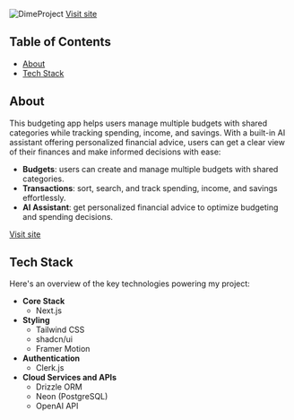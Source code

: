 ![DimeProject](https://github.com/user-attachments/assets/10b9846c-7e0f-48e6-a4ed-be88bbd2f5a9)
[Visit site](https://dimebudget.com)

## Table of Contents

- [About](#about)
- [Tech Stack](#tech-stack)

## About

This budgeting app helps users manage multiple budgets with shared categories while tracking spending, income, and savings. With a built-in AI assistant offering personalized financial advice, users can get a clear view of their finances and make informed decisions with ease:

- **Budgets**: users can create and manage multiple budgets with shared categories.
- **Transactions**: sort, search, and track spending, income, and savings effortlessly.
- **AI Assistant**: get personalized financial advice to optimize budgeting and spending decisions.

[Visit site](https://dimebudget.com)

## Tech Stack

Here's an overview of the key technologies powering my project:

- **Core Stack**
  - Next.js
- **Styling**
  - Tailwind CSS
  - shadcn/ui
  - Framer Motion
- **Authentication**
  - Clerk.js
- **Cloud Services and APIs**
  - Drizzle ORM
  - Neon (PostgreSQL)
  - OpenAI API
